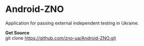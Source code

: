 Android-ZNO
===========
Application for passing external independent testing in Ukraine.

<b>Get Source</b>
<br>
git clone https://github.com/zno-ua/Android-ZNO.git
